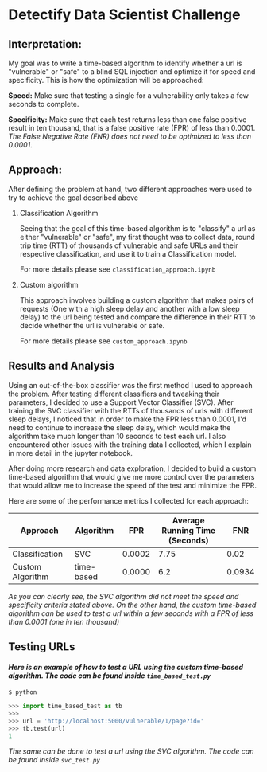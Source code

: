 # Detectify Data Scientist Challenge


## Interpretation: 

My goal was to write a time-based algorithm to identify whether a url is "vulnerable" or "safe" to a blind SQL injection and optimize it for speed and specificity. This is how the optimization will be approached:

**Speed:** Make sure that testing a single for a vulnerability only takes a few seconds to complete.

**Specificity:** Make sure that each test returns less than one false positive result in ten thousand, that is a false positive rate (FPR) of less than 0.0001. *The False Negative Rate (FNR) does not need to be optimized to less than 0.0001*.


## Approach:

After defining the problem at hand, two different approaches were used to try to achieve the goal described above

1. Classification Algorithm

    Seeing that the goal of this time-based algorithm is to "classify" a url as either "vulnerable" or "safe", my first thought was to collect data, round trip time (RTT) of thousands of vulnerable and safe URLs and their respective classification, and use it to train a Classification model.

     For more details please see `classification_approach.ipynb`

2. Custom algorithm

    This approach involves building a custom algorithm that makes pairs of requests (One with a high sleep delay and another with a low sleep delay) to the url being tested and compare the difference in their RTT to decide whether the url is vulnerable or safe. 

     For more details please see `custom_approach.ipynb`

## Results and Analysis

Using an out-of-the-box classifier was the first method I used to approach the problem. After testing different classifiers and tweaking their parameters, I decided to use a Support Vector Classifier (SVC). After training the SVC classifier with the RTTs of thousands of urls with different sleep delays, I noticed that in order to make the FPR less than 0.0001, I'd  need to continue to increase the sleep delay, which would make the algorithm take much longer than 10 seconds to test each url. I also encountered other issues with the training data I collected, which I explain in more detail in the jupyter notebook.

After doing more research and data exploration, I decided to build a custom time-based algorithm that would give me more control over the parameters that would allow me to increase the speed of the test and minimize the FPR.

Here are some of the performance metrics I collected for each approach:

| Approach | Algorithm| FPR | Average Running Time (Seconds) | FNR |
|---|---|---|---|---|
| Classification | SVC | 0.0002 | 7.75 | 0.02 |
| Custom Algorithm | time-based| 0.0000  | 6.2 | 0.0934 |

*As you can clearly see, the SVC algorithm did not meet the speed and specificity criteria stated above. On the other hand, the custom time-based algorithm can be used to test a url within a few seconds with a FPR of less than 0.0001 (one in ten thousand)*

## Testing URLs

#### *Here is an example of how to test a URL using the custom time-based algorithm. The code can be found inside `time_based_test.py`*

```shell
$ python
```

```python
>>> import time_based_test as tb
>>> 
>>> url = 'http://localhost:5000/vulnerable/1/page?id='
>>> tb.test(url)
1
```

*The same can be done to test a url using the SVC algorithm. The code can be found inside `svc_test.py`*

<!--
Other code that helped me collect data and test c
-->
